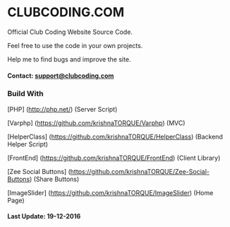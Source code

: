 # CLUBCODING.COM

Official Club Coding Website Source Code.

Feel free to use the code in your own projects.

Help me to find bugs and improve the site.

#### Contact: support@clubcoding.com

### Build With
[PHP] (http://php.net/) (Server Script)

[Varphp] (https://github.com/krishnaTORQUE/Varphp) (MVC)

[HelperClass] (https://github.com/krishnaTORQUE/HelperClass) (Backend Helper Script)

[FrontEnd] (https://github.com/krishnaTORQUE/FrontEnd) (Client Library)

[Zee Social Buttons] (https://github.com/krishnaTORQUE/Zee-Social-Buttons) (Share Buttons)

[ImageSlider] (https://github.com/krishnaTORQUE/ImageSlider) (Home Page)

#### Last Update: 19-12-2016